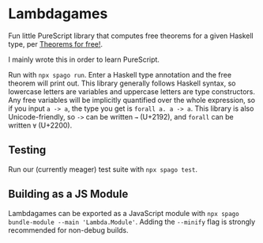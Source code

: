 
# Lambdagames

Fun little PureScript library that computes free theorems for a given
Haskell type, per [Theorems for
free!](https://www2.cs.sfu.ca/CourseCentral/831/burton/Notes/July14/free.pdf).

I mainly wrote this in order to learn PureScript.

Run with `npx spago run`. Enter a Haskell type annotation and the free
theorem will print out. This library generally follows Haskell syntax,
so lowercase letters are variables and uppercase letters are type
constructors. Any free variables will be implicitly quantified over
the whole expression, so if you input `a -> a`, the type you get is
`forall a. a -> a`. This library is also Unicode-friendly, so `->` can
be written `→` (U+2192), and `forall` can be written `∀` (U+2200).

## Testing

Run our (currently meager) test suite with `npx spago test`.

## Building as a JS Module

Lambdagames can be exported as a JavaScript module with `npx spago
bundle-module --main 'Lambda.Module'`. Adding the `--minify` flag is
strongly recommended for non-debug builds.
